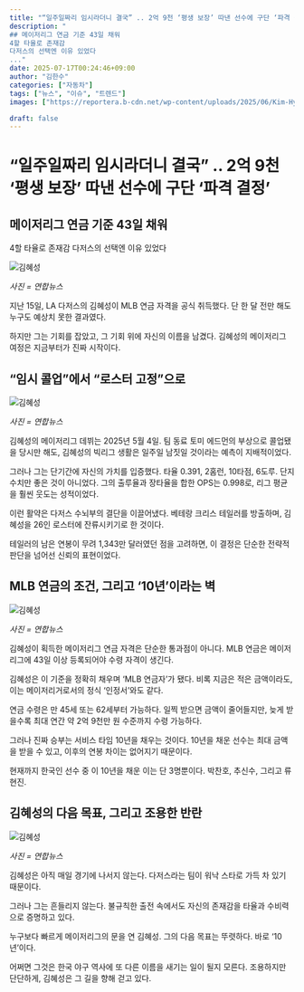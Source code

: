 ```yaml
---
title: "“일주일짜리 임시라더니 결국” .. 2억 9천 ‘평생 보장’ 따낸 선수에 구단 ‘파격 결정’"
description: "
## 메이저리그 연금 기준 43일 채워
4할 타율로 존재감
다저스의 선택엔 이유 있었다
..."
date: 2025-07-17T00:24:46+09:00
author: "김한수"
categories: ["자동차"]
tags: ["뉴스", "이슈", "트렌드"]
images: ["https://reportera.b-cdn.net/wp-content/uploads/2025/06/Kim-Hye-sungs-Major-League-Pension-1024x576.jpg"]

draft: false
---
```


# “일주일짜리 임시라더니 결국” .. 2억 9천 ‘평생 보장’ 따낸 선수에 구단 ‘파격 결정’


## 메이저리그 연금 기준 43일 채워
4할 타율로 존재감
다저스의 선택엔 이유 있었다


![김혜성](https://reportera.b-cdn.net/wp-content/uploads/2025/06/Kim-Hye-sungs-Major-League-Pension-1024x576.jpg)

*사진 = 연합뉴스*

지난 15일, LA 다저스의 김혜성이 MLB 연금 자격을 공식 취득했다. 단 한 달 전만 해도 누구도 예상치 못한 결과였다.

하지만 그는 기회를 잡았고, 그 기회 위에 자신의 이름을 남겼다. 김혜성의 메이저리그 여정은 지금부터가 진짜 시작이다.


## “임시 콜업”에서 “로스터 고정”으로


![김혜성](https://reportera.b-cdn.net/wp-content/uploads/2025/06/김혜성과-토미-에드먼-2-1024x683.jpg)

*사진 = 연합뉴스*

김혜성의 메이저리그 데뷔는 2025년 5월 4일. 팀 동료 토미 에드먼의 부상으로 콜업됐을 당시만 해도, 김혜성의 빅리그 생활은 일주일 남짓일 것이라는 예측이 지배적이었다.

그러나 그는 단기간에 자신의 가치를 입증했다. 타율 0.391, 2홈런, 10타점, 6도루. 단지 수치만 좋은 것이 아니었다. 그의 출루율과 장타율을 합한 OPS는 0.998로, 리그 평균을 훨씬 웃도는 성적이었다.

이런 활약은 다저스 수뇌부의 결단을 이끌어냈다. 베테랑 크리스 테일러를 방출하며, 김혜성을 26인 로스터에 잔류시키기로 한 것이다.

테일러의 남은 연봉이 무려 1,343만 달러였던 점을 고려하면, 이 결정은 단순한 전략적 판단을 넘어선 신뢰의 표현이었다.


## MLB 연금의 조건, 그리고 ‘10년’이라는 벽


![김혜성](https://reportera.b-cdn.net/wp-content/uploads/2025/06/박찬호-3-1024x711.jpg)

*사진 = 연합뉴스*

김혜성이 획득한 메이저리그 연금 자격은 단순한 통과점이 아니다. MLB 연금은 메이저리그에 43일 이상 등록되어야 수령 자격이 생긴다.

김혜성은 이 기준을 정확히 채우며 ‘MLB 연금자’가 됐다. 비록 지금은 적은 금액이라도, 이는 메이저리거로서의 정식 ‘인정서’와도 같다.

연금 수령은 만 45세 또는 62세부터 가능하다. 일찍 받으면 금액이 줄어들지만, 늦게 받을수록 최대 연간 약 2억 9천만 원 수준까지 수령 가능하다.

그러나 진짜 승부는 서비스 타임 10년을 채우는 것이다. 10년을 채운 선수는 최대 금액을 받을 수 있고, 이후의 연봉 차이는 없어지기 때문이다.

현재까지 한국인 선수 중 이 10년을 채운 이는 단 3명뿐이다. 박찬호, 추신수, 그리고 류현진.


## 김혜성의 다음 목표, 그리고 조용한 반란


![김혜성](https://reportera.b-cdn.net/wp-content/uploads/2025/06/김혜성-4-1024x682.jpg)

*사진 = 연합뉴스*

김혜성은 아직 매일 경기에 나서지 않는다. 다저스라는 팀이 워낙 스타로 가득 차 있기 때문이다.

그러나 그는 흔들리지 않는다. 불규칙한 출전 속에서도 자신의 존재감을 타율과 수비력으로 증명하고 있다.

누구보다 빠르게 메이저리그의 문을 연 김혜성. 그의 다음 목표는 뚜렷하다. 바로 ‘10년’이다.

어쩌면 그것은 한국 야구 역사에 또 다른 이름을 새기는 일이 될지 모른다. 조용하지만 단단하게, 김혜성은 그 길을 향해 걷고 있다.
